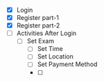 * [x] Login
* [x] Register part-1
* [x] Register part-2
* [ ] Activities After Login
  * [ ] Set Exam
    * [ ] Set Time
    * [ ] Set Location
    * [ ] Set Payment Method
    * [ ] 